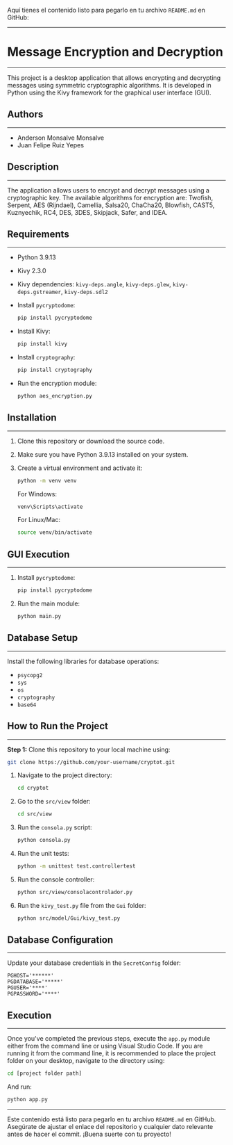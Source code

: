 Aquí tienes el contenido listo para pegarlo en tu archivo `README.md` en GitHub:

---

# Message Encryption and Decryption
____________________________  
This project is a desktop application that allows encrypting and decrypting messages using symmetric cryptographic algorithms. It is developed in Python using the Kivy framework for the graphical user interface (GUI).

## Authors
____________________________  
- Anderson Monsalve Monsalve  
- Juan Felipe Ruiz Yepes  

## Description
____________________________  
The application allows users to encrypt and decrypt messages using a cryptographic key. The available algorithms for encryption are: Twofish, Serpent, AES (Rijndael), Camellia, Salsa20, ChaCha20, Blowfish, CAST5, Kuznyechik, RC4, DES, 3DES, Skipjack, Safer, and IDEA.

## Requirements
____________________________  
- Python 3.9.13  
- Kivy 2.3.0  
- Kivy dependencies: `kivy-deps.angle`, `kivy-deps.glew`, `kivy-deps.gstreamer`, `kivy-deps.sdl2`  
- Install `pycryptodome`:

  ```bash
  pip install pycryptodome
  ```

- Install Kivy:

  ```bash
  pip install kivy
  ```

- Install `cryptography`:

  ```bash
  pip install cryptography
  ```

- Run the encryption module:

  ```bash
  python aes_encryption.py
  ```

## Installation
____________________________  
1. Clone this repository or download the source code.  
2. Make sure you have Python 3.9.13 installed on your system.  
3. Create a virtual environment and activate it:

   ```bash
   python -m venv venv
   ```

   For Windows:

   ```bash
   venv\Scripts\activate
   ```

   For Linux/Mac:

   ```bash
   source venv/bin/activate
   ```

## GUI Execution
____________________________  
1. Install `pycryptodome`:

   ```bash
   pip install pycryptodome
   ```

2. Run the main module:

   ```bash
   python main.py
   ```

## Database Setup
____________________________  
Install the following libraries for database operations:  

- `psycopg2`  
- `sys`  
- `os`  
- `cryptography`  
- `base64`  

## How to Run the Project
____________________________  

**Step 1:** Clone this repository to your local machine using:

```bash
git clone https://github.com/your-username/cryptot.git
```

1. Navigate to the project directory:

   ```bash
   cd cryptot
   ```

2. Go to the `src/view` folder:

   ```bash
   cd src/view
   ```

3. Run the `consola.py` script:

   ```bash
   python consola.py
   ```

4. Run the unit tests:

   ```bash
   python -m unittest test.controllertest
   ```

5. Run the console controller:

   ```bash
   python src/view/consolacontrolador.py
   ```

6. Run the `kivy_test.py` file from the `Gui` folder:

   ```bash
   python src/model/Gui/kivy_test.py
   ```

## Database Configuration
____________________________  
Update your database credentials in the `SecretConfig` folder:

```plaintext
PGHOST='******'
PGDATABASE='*****'
PGUSER='****'
PGPASSWORD='****'
```

## Execution
____________________________  
Once you've completed the previous steps, execute the `app.py` module either from the command line or using Visual Studio Code. If you are running it from the command line, it is recommended to place the project folder on your desktop, navigate to the directory using:

```bash
cd [project folder path]
```

And run:

```bash
python app.py
```

---

Este contenido está listo para pegarlo en tu archivo `README.md` en GitHub. Asegúrate de ajustar el enlace del repositorio y cualquier dato relevante antes de hacer el commit. ¡Buena suerte con tu proyecto!
